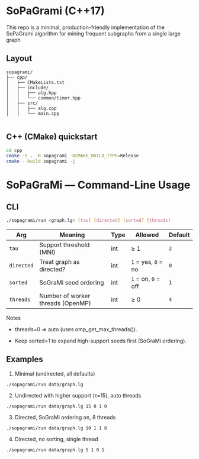 # SoPaGrami (C++17)

This repo is a minimal, production-friendly implementation of the SoPaGrami algorithm for mining frequent subgraphs from a single large graph

## Layout
```
sopagrami/
├── cpp/
│   ├── CMakeLists.txt
│   ├── include/
│   │   ├── alg.hpp
│   │   └── common/timer.hpp
│   ├── src/
│   │   ├── alg.cpp
│   │   └── main.cpp


```

## C++ (CMake) quickstart
```bash
cd cpp
cmake -S . -B sopagrami -DCMAKE_BUILD_TYPE=Release
cmake --build sopagrami -j
```
# SoPaGraMi — Command-Line Usage
## CLI

```bash
./sopagrami/run <graph.lg> [tau] [directed] [sorted] [threads]
```

| Arg        | Meaning                           | Type | Allowed             | Default |
| ---------- | --------------------------------- | ---- | ------------------- | ------- |
| `tau`      | Support threshold (MNI)           | int  | ≥ 1                 | `2`     |
| `directed` | Treat graph as directed?          | int  | `1` = yes, `0` = no | `0`     |
| `sorted`   | SoGraMi seed ordering             | int  | `1` = on, `0` = off | `1`     |
| `threads`  | Number of worker threads (OpenMP) | int  | ≥ 0                 | `4`     |

Notes

* threads=0 ⇒ auto (uses omp_get_max_threads()).

* Keep sorted=1 to expand high-support seeds first (SoGraMi ordering).

## Examples

1. Minimal (undirected, all defaults)
```
./sopagrami/run data/graph.lg
```

2. Undirected with higher support (τ=15), auto threads
```
./sopagrami/run data/graph.lg 15 0 1 0
```

3. Directed, SoGraMi ordering on, 8 threads
```
./sopagrami/run data/graph.lg 10 1 1 8
```

4.  Directed, no sorting, single thread
```
./sopagrami/run data/graph.lg 5 1 0 1
```